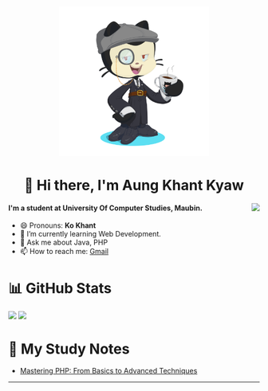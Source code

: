 <div align="center">
  <img src="./github_avatar.png" width="300"/>
<h1>👋 Hi there, I'm Aung Khant Kyaw </h1>
</div>

<a>
  <img src="https://github-readme-stats.vercel.app/api?username=aung-khantkyaw" align="right" />
</a>

#### I'm a student at University Of Computer Studies, Maubin.
- 😄 Pronouns: **Ko Khant**
- 🌱 I’m currently learning Web Development. 
- 💬 Ask me about Java, PHP 
- 📫 How to reach me: [Gmail](aungkhantkyaw.tech@gmail.com)

# 📊 GitHub Stats
![](https://github-readme-stats.vercel.app/api/top-langs/?username=aung-khantkyaw&card_width=1000&hide=html,css,blade)
![](https://github-readme-streak-stats.herokuapp.com/?user=aung-khantkyaw&card_width=1000)

# 📃 My Study Notes
- [Mastering PHP: From Basics to Advanced Techniques](https://laziestant.notion.site/Mastering-PHP-From-Basics-to-Advanced-Techniques-2f07ef5ce4f74359963eba813b71abd0)
---
